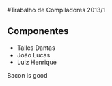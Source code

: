 #Trabalho de Compiladores 2013/1

## Componentes
- Talles Dantas
- João Lucas
- Luiz Henrique


Bacon is good

